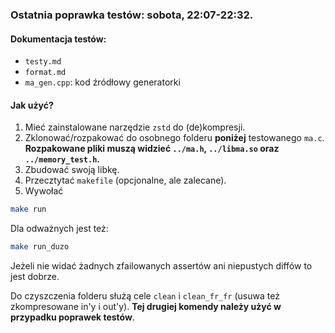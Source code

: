 ### Ostatnia poprawka testów: sobota, 22:07-22:32.

#### Dokumentacja testów:
- `testy.md`
- `format.md`
- `ma_gen.cpp`: kod źródłowy generatorki

#### Jak użyć?
1. Mieć zainstalowane narzędzie `zstd` do (de)kompresji.
2. Zklonować/rozpakować do osobnego folderu __**poniżej**__ testowanego `ma.c`.
**Rozpakowane pliki muszą widzieć `../ma.h`, `../libma.so` oraz `../memory_test.h`.**
3. Zbudować swoją libkę.
4. Przecztytać `makefile` (opcjonalne, ale zalecane).
5. Wywołać
```sh
make run
```
Dla odważnych jest też:
```sh
make run_duzo
```
Jeżeli nie widać żadnych zfailowanych assertów ani niepustych diffów to jest dobrze.

Do czyszczenia folderu służą cele `clean` i `clean_fr_fr` (usuwa też zkompresowane in'y i out'y).
**Tej drugiej komendy należy użyć w przypadku poprawek testów**.
